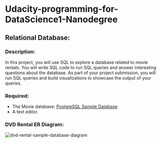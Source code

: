 # Udacity-programming-for-DataScience1-Nanodegree
## Relational Database:



### Description:
In this project, you will use SQL to explore a database related to movie rentals. You will write SQL code to run SQL queries and answer interesting questions about the database. As part of your project submission, you will run SQL queries and build visualizations to showcase the output of your queries.



### Required:
* The Movie database: [PostgreSQL Sample Database](https://www.postgresqltutorial.com/postgresql-sample-database/)
* A text editor.



### DVD Rental ER Diagram:
![dvd-rental-sample-database-diagram](https://user-images.githubusercontent.com/82308605/234108597-7945830e-b363-49c9-a106-f5681c20c1dd.png)
